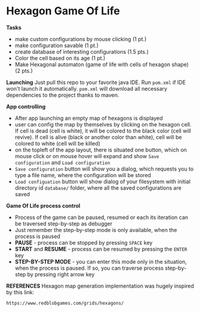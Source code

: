 # Hexagon Game Of Life

**Tasks**

- make custom configurations by mouse clicking (1 pt.)
- make configuration savable (1 pt.)
- create database of interesting configurations (1.5 pts.)
- Color the cell based on its age (1 pt.)
- Make Hexagonal automaton (game of life with cells of hexagon shape) (2 pts.)


**Launching**
Just pull this repo to your favorite java IDE. Run `pom.xml` if IDE won't launch it automatically. `pom.xml` will 
download all necessary dependencies to the project thanks to maven.

**App controlling**
- After app launching an empty map of hexagons is displayed
- user can config the map by themselves by clicking on the hexagon cell. If cell is dead (cell is white), it will be colored to the black color (cell will revive).
  If cell is alive (black or another color than white), cell will be colored to white (cell will be killed)
- on the topleft of the app layout, there is situated one button, which on mouse click or on mouse hover will expand and show `Save configuration` and `Load configuration`
- `Save configuration` button will show you a dialog, which requests you to type a file name, where the configuration will be stored
- `Load configuation` button will show dialog of your filesystem with initial directory id `database/` folder, where all the saved configurations are saved

**Game Of Life process control**
- Process of the game can be paused, resumed or each its iteration can be traversed step-by-step as debugger
- Just remember the step-by-step mode is only available, when the process is paused
- **PAUSE** - process can be stopped by pressing `SPACE` key
- **START** and **RESUME** - process can be resumed by pressing the `ENTER` key
- **STEP-BY-STEP MODE** - you can enter this mode only in the situation, when the process is paused. If so, you can traverse process step-by-step by pressing right arrow key

**REFERENCES**
Hexagon map generation implementation was hugely inspired by this link:

```https://www.redblobgames.com/grids/hexagons/```
